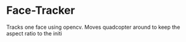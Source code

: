 # Face-Tracker
Tracks one face using opencv. Moves quadcopter around to keep the aspect ratio to the initi
